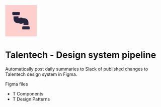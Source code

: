 ![Logo](pipe.png)
# Talentech - Design system pipeline

Automatically post daily summaries to Slack of published changes to Talentech design system in Figma.

Figma files
- T Components
- T Design Patterns
